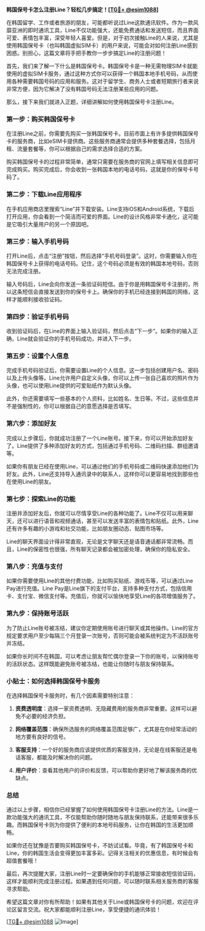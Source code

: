 **韩国保号卡怎么注册Line？轻松几步搞定！[[TG💪+ @esim1088](https://t.me/s/esim1088)]**

在韩国留学、工作或者旅游的朋友，可能都听说过Line这款通讯软件。作为一款风靡亚洲的即时通讯工具，Line不仅功能强大，还能免费通话和发送短信，而且界面可爱、表情包丰富，深受年轻人喜爱。但是，对于初次接触Line的人来说，尤其是使用韩国保号卡（也叫韩国虚拟SIM卡）的用户来说，可能会对如何注册Line感到困惑。别担心，这篇文章将手把手教你一步步搞定Line的注册问题！

首先，我们来了解一下什么是韩国保号卡。韩国保号卡是一种无需物理SIM卡就能使用的虚拟SIM卡服务，通过这种方式你可以获得一个韩国本地手机号码，从而使用各种需要韩国号码的应用和服务。这对于留学生、商务人士或者短期旅行者来说非常方便，因为它解决了没有韩国号码无法注册某些应用的问题。

那么，接下来我们就进入正题，详细讲解如何使用韩国保号卡注册Line。

### **第一步：购买韩国保号卡**

在注册Line之前，你需要先购买一张韩国保号卡。目前市面上有许多提供韩国保号卡的服务商，比如eSIM卡提供商。这些服务商通常会提供多种套餐选择，包括月租、流量套餐等，你可以根据自己的需求选择合适的方案。

购买韩国保号卡的过程非常简单，通常只需要在服务商的官网上填写相关信息即可完成购买。购买完成后，你会收到一张韩国本地的电话号码，这就是你的保号卡号码了。

### **第二步：下载Line应用程序**

在手机应用商店里搜索“Line”并下载安装。Line支持iOS和Android系统，下载后打开应用，你会看到一个简洁而可爱的界面。Line的设计风格非常卡通化，这可能是它吸引大量用户的另一个原因吧。

### **第三步：输入手机号码**

打开Line后，点击“注册”按钮，然后选择“手机号码登录”。这时，你需要输入你在韩国保号卡上获得的电话号码。记住，这个号码必须是有效的韩国本地号码，否则无法完成注册。

输入号码后，Line会向你发送一条验证码短信。由于你是用韩国保号卡注册的，所以这条短信会直接发送到你的保号卡上。确保你的手机已经连接到韩国的网络，这样才能顺利接收验证码。

### **第四步：验证手机号码**

收到验证码后，在Line的界面上输入验证码，然后点击“下一步”。如果你的输入正确，Line就会验证你的手机号码成功，并进入下一步。

### **第五步：设置个人信息**

完成手机号码验证后，你需要设置Line的个人信息。这一步包括创建用户名、密码以及上传头像等。Line允许用户自定义头像，你可以上传一张自己喜欢的照片作为头像，也可以使用Line提供的可爱贴纸作为默认头像。

此外，你还需要填写一些基本的个人资料，比如姓名、生日等。不过，这些信息并不是强制性的，你可以根据自己的意愿选择是否填写。

### **第六步：添加好友**

完成以上步骤后，你就成功注册了一个Line账号。接下来，你可以开始添加好友了。Line提供了多种添加好友的方式，包括通过手机号码、二维码扫描、群组邀请等。

如果你有朋友已经在使用Line，可以通过他们的手机号码或二维码快速添加他们为好友。此外，Line还支持导入通讯录中的联系人，这样你可以更容易地找到那些也在使用Line的朋友。

### **第七步：探索Line的功能**

注册并添加好友后，你就可以尽情享受Line的各种功能了。Line不仅可以用来聊天，还可以进行语音和视频通话，甚至可以发送丰富的表情包和贴纸。此外，Line还有许多有趣的小游戏和社交功能，比如朋友圈动态、贴图市场等。

Line的聊天界面设计得非常直观，无论是文字聊天还是语音通话都非常流畅。而且，Line的保密性也很强，所有聊天记录都会被加密处理，确保你的隐私安全。

### **第八步：充值与支付**

如果你需要使用Line的其他付费功能，比如购买贴纸、游戏币等，可以通过Line Pay进行充值。Line Pay是Line旗下的支付平台，支持多种支付方式，包括信用卡、支付宝、微信支付等。充值后，你就可以愉快地享受Line的各项增值服务了。

### **第九步：保持账号活跃**

为了防止Line账号被冻结，建议你定期使用账号进行聊天或其他操作。Line的官方规定要求用户至少每隔三个月登录一次账号，否则可能会被系统判定为不活跃账号并冻结。

如果你长时间不在韩国，可以考虑让朋友帮忙偶尔登录一下你的账号，以保持账号的活跃状态。这样既能避免账号被冻结，也能让你随时与朋友保持联系。

### **小贴士：如何选择韩国保号卡服务**

在选择韩国保号卡服务时，有几个因素需要特别注意：

1. **资费透明度**：选择一家资费透明、无隐藏费用的服务商非常重要。这样可以避免不必要的经济负担。
   
2. **网络覆盖范围**：确保所选服务的网络覆盖范围足够广，尤其是在你经常活动的地方要有良好的信号。

3. **客服支持**：一个好的服务商应该提供优质的客服支持，无论是在线客服还是电话客服，都能及时解决你的问题。

4. **用户评价**：查看其他用户的评价和反馈，可以帮助你更好地了解该服务商的优缺点。

### **总结**

通过以上步骤，相信你已经掌握了如何使用韩国保号卡注册Line的方法。Line是一款功能强大的通讯工具，不仅能帮助你随时随地与朋友保持联系，还能带来很多乐趣。而韩国保号卡则为你提供了便利的本地号码服务，让你在韩国的生活更加顺畅。

如果你还在犹豫是否要购买韩国保号卡，不妨试试看。毕竟，有了韩国保号卡和Line，你的韩国生活会变得更加丰富多彩。记得关注相关的优惠信息，有时候会有超值套餐哦！

最后，再次提醒大家，注册Line时一定要确保你的手机能够正常接收短信验证码，这样才能顺利完成注册过程。如果遇到任何问题，可以随时联系相关服务商的客服寻求帮助。

希望这篇文章对你有所帮助！如果有其他关于Line或韩国保号卡的问题，欢迎在评论区留言交流。祝大家都能顺利注册Line，享受便捷的通讯体验！

[[TG💪+ @esim1088](https://t.me/s/esim1088) ![Image](https://i.postimg.cc/4NQfJmqS/Snipaste-2025-05-13-00-14-12.png)]